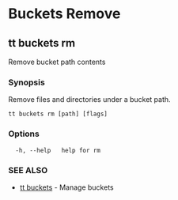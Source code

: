 # Buckets Remove

## tt buckets rm

Remove bucket path contents

### Synopsis

Remove files and directories under a bucket path.

```
tt buckets rm [path] [flags]
```

### Options

```
  -h, --help   help for rm
```

### SEE ALSO

* [tt buckets](tt_buckets.md)	 - Manage buckets
